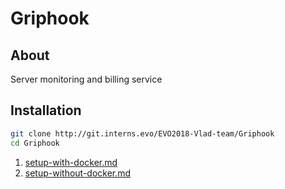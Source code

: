 # Griphook

## About

Server monitoring and billing service

## Installation

```bash
git clone http://git.interns.evo/EVO2018-Vlad-team/Griphook
cd Griphook
```

1. [setup-with-docker.md](setup-with-docker.md)
1. [setup-without-docker.md](setup-without-docker.md)
